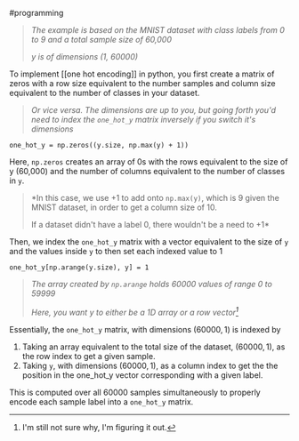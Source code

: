 #programming

>*The example is based on the MNIST dataset with class labels from 0 to 9 and a total sample size of 60,000*
>
>*y is of dimensions (1, 60000)*

To implement [[one hot encoding]] in python, you first create a matrix of zeros with a row size equivalent to the number samples and column size equivalent to the number of classes in your dataset.

>*Or vice versa. The dimensions are up to you, but going forth you'd need to index the `one_hot_y` matrix inversely if you switch it's dimensions*

```
one_hot_y = np.zeros((y.size, np.max(y) + 1))
```

Here, `np.zeros` creates an array of 0s with the rows equivalent to the size of y (60,000) and the number of columns equivalent to the number of classes in `y`.

>*In this case, we use +1 to add onto `np.max(y)`, which is 9 given the MNIST dataset, in order to get a column size of 10. 
>
>If a dataset didn't have a label 0, there wouldn't be a need to +1*

Then, we index the `one_hot_y` matrix with a vector equivalent to the size of `y` and the values inside `y` to then set each indexed value to $1$

```
one_hot_y[np.arange(y.size), y] = 1
```

>*The array created by `np.arange` holds 60000 values of range 0 to 59999*
>
>*Here, you want y to either be a 1D array or a row vector[^1]*

Essentially, the `one_hot_y` matrix, with dimensions $(60000, 1)$ is indexed by 

1. Taking an array equivalent to the total size of the dataset, $(60000, 1)$, as the row index to get a given sample.
2. Taking `y`, with dimensions $(60000, 1)$, as a column index to get the the position in the one_hot_y vector corresponding with a given label.

This is computed over all 60000 samples simultaneously to properly encode each sample label into a `one_hot_y` matrix.

[^1]: I'm still not sure why, I'm figuring it out.